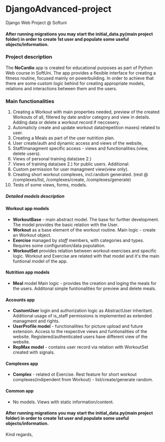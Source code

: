 # DjangoAdvanced-project
 Django Web Project @ Softuni

#### After running migrations you may start the initial_data.py(main project folder) in order to create 1st user and populate some useful objects/information.


### Project description
The **NoCardio** app is created for educational purposes as part of Python Web course in SoftUni. 
The app provides a flexible interface for creating a fitness routine, focused mainly on powerbuilding.
In order to achieve that there are some custom logic behind for creating appropriate models, relations and interactions between them and the users.


### Main  functionalities
1. Creating a Workout with main properties needed, preview of the created Workouts of all, filtered by date and/or category and view in details. Adding data or delete a workout record if neccesery. 
2. Automaticly create and update workout data(repetition maxes) related to user.
4. Creating a Meals as part of the user nutrition plan.
5. User create/auth and dynamic access and views of the website,
6. Staff/managment specific access - views and functionalities.(view, delete users).
7. Views of personal training data(see 2.)
8. Views of training data(see 2.) for public users.
Additional:
10. Custom permission for user managment view(view only).
11. Creating short workout complexes, incl.random generated. (rest @ /complexes/list,  /complexes/create, /complexes/generate)
12. Tests of some views, forms, models.


##### Detailed models description
#### Workout app models
- **WorkoutBase** - main abstract model. The base for further development. The model provides the basic relation with the User.
- **Workout** as a base element of the workout routine. Main logic - create an Workout object.
- **Exercise** managed by *staff* members, with categories and types.
Requires some configuration/data population. 
- **WorkoutSet** provides relation between workout-exercises and specific logic. Workout and Exercise are related with that model and it's the main funtional model of the app.

#### Nutrition app models
- **Meal** model
Main logic - provides the creation and loging the meals for the users.
Additonal simple funtionalities for preview and delete meals.
#### Accounts app
- **CustomUser**  login and authorization logic as AbstractUser inheritant.
Additional usage of  is_staff permissions is implemented as extended managment and rights.
- **UserProfile model** - functionalities for picture upload and future extension. Access to the respective views and funtionalities of the website.
Registered/authenticated users have different view of the website.
- **RepMax model** - contains user record via relation with WorkoutSet created with signals.
#### Complexes app
- **Complex** - related ot Exercise. Rest feature for short workout complexes(indipendent from Workout) - list/create/generate random.
#### Common app
- No models. Views with static information/content.
  
#### After running migrations you may start the initial_data.py(main project folder) in order to create 1st user and populate some useful objects/information.

Kind regards,

